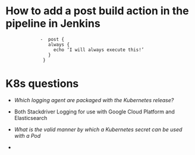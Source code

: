 # How to add a post build action in the pipeline in Jenkins
                    
                 -  post {
                    always {
                      echo ‘I will always execute this!’
                    }
                  }
# K8s questions
- *Which logging agent are packaged with the Kubernetes release?*
- Both Stackdriver Logging for use with Google Cloud Platform and Elasticsearch

- *What is the valid manner by which a Kubernetes secret can be used with a Pod*
- 
